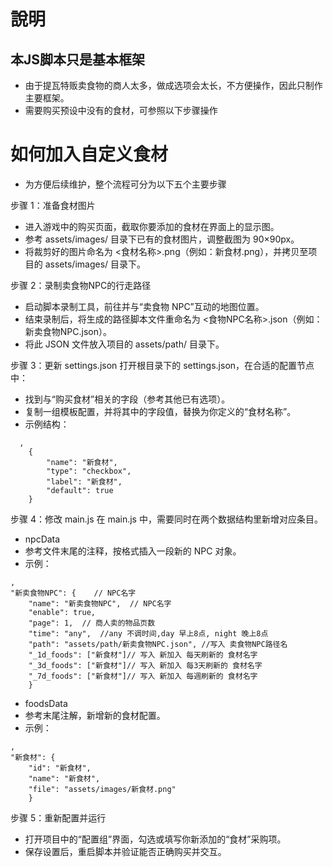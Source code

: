 # 說明
## 本JS脚本只是基本框架
- 由于提瓦特贩卖食物的商人太多，做成选项会太长，不方便操作，因此只制作主要框架。
- 需要购买预设中没有的食材，可参照以下步骤操作

# 如何加入自定义食材
- 为方便后续维护，整个流程可分为以下五个主要步骤

步骤 1：准备食材图片
- 进入游戏中的购买页面，截取你要添加的食材在界面上的显示图。
- 参考 assets/images/ 目录下已有的食材图片，调整截图为 90×90px。
- 将裁剪好的图片命名为 <食材名称>.png（例如：新食材.png），并拷贝至项目的 assets/images/ 目录下。

步骤 2：录制卖食物NPC的行走路径
- 启动脚本录制工具，前往并与“卖食物 NPC”互动的地图位置。
- 结束录制后，将生成的路径脚本文件重命名为 <食物NPC名称>.json（例如：新卖食物NPC.json）。
- 将此 JSON 文件放入项目的 assets/path/ 目录下。

步骤 3：更新 settings.json
打开根目录下的 settings.json，在合适的配置节点中：
- 找到与“购买食材”相关的字段（参考其他已有选项）。
- 复制一组模板配置，并将其中的字段值，替换为你定义的“食材名称”。
- 示例结构：
```
  ,
    {
        "name": "新食材",
        "type": "checkbox",
        "label": "新食材",
        "default": true
    }
```

步骤 4：修改 main.js
在 main.js 中，需要同时在两个数据结构里新增对应条目。
- npcData
- 参考文件末尾的注释，按格式插入一段新的 NPC 对象。
- 示例：
```
,
"新卖食物NPC": {	// NPC名字
    "name": "新卖食物NPC",	// NPC名字	
    "enable": true,
    "page": 1,	// 商人卖的物品页数
    "time": "any",	//any 不调时间,day 早上8点, night 晚上8点
    "path": "assets/path/新卖食物NPC.json", //写入 卖食物NPC路径名
    "_1d_foods": ["新食材"]// 写入 新加入 每天刷新的 食材名字
    "_3d_foods": ["新食材"]// 写入 新加入 每3天刷新的 食材名字
    "_7d_foods": ["新食材"]// 写入 新加入 每週刷新的 食材名字
    }
```
- foodsData
- 参考末尾注解，新增新的食材配置。
- 示例：
```
,
"新食材": {
    "id": "新食材",
    "name": "新食材",
    "file": "assets/images/新食材.png"
    } 
```



步骤 5：重新配置并运行
- 打开项目中的“配置组”界面，勾选或填写你新添加的“食材”采购项。
- 保存设置后，重启脚本并验证能否正确购买并交互。
